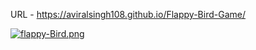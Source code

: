 URL - https://aviralsingh108.github.io/Flappy-Bird-Game/

[![flappy-Bird.png](https://i.postimg.cc/6qP96pjV/flappy-Bird.png)](https://postimg.cc/PvmG2TkN)